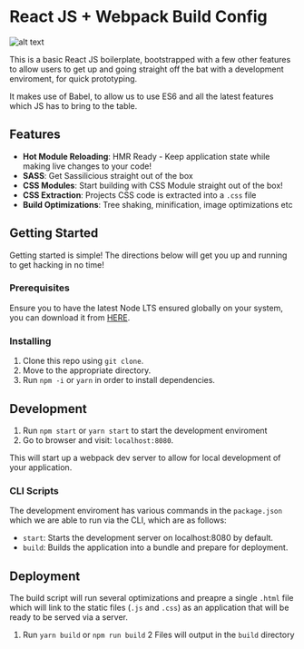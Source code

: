 # React JS + Webpack Build Config

![alt text](https://brainhub.eu/static/media/reactjs-brainhub-development.9ea94b0d.png "React!")

This is a basic React JS boilerplate, bootstrapped with a few other features to allow users to get up and going straight off the bat with a development enviroment, for quick prototyping.

It makes use of Babel, to allow us to use ES6 and all the latest features which JS has to bring to the table.

## Features

- **Hot Module Reloading**: HMR Ready - Keep application state while making live changes to your code!
- **SASS**: Get Sassilicious straight out of the box
- **CSS Modules**: Start building with CSS Module straight out of the box!
- **CSS Extraction**: Projects CSS code is extracted into a `.css` file
- **Build Optimizations**: Tree shaking, minification, image optimizations etc

## Getting Started

Getting started is simple! The directions below will get you up and running to get hacking in no time!

### Prerequisites

Ensure you to have the latest Node LTS ensured globally on your system, you can download it from [HERE](https://nodejs.org/en/).

### Installing

1. Clone this repo using `git clone`.
2. Move to the appropriate directory.
3. Run `npm -i` or `yarn` in order to install dependencies.<br />

## Development

1. Run `npm start` or `yarn start` to start the development enviroment<br />
2. Go to browser and visit: `localhost:8080`.

This will start up a webpack dev server to allow for local development of your application.

### CLI Scripts
The development enviroment has various commands in the `package.json` which we are able to run via the CLI, which are as follows:

- `start`: Starts the development server on localhost:8080 by default.
- `build`: Builds the application into a bundle and prepare for deployment.

## Deployment
The build script will run several optimizations and preapre a single `.html` file which will link to the static files (`.js` and `.css`) as an application that will be ready to be served via a server.

1. Run `yarn build` or `npm run build`
2 Files will output in the `build` directory


